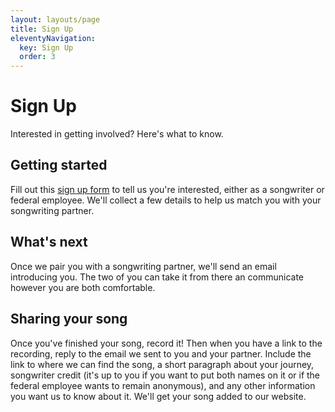 ```yaml
---
layout: layouts/page
title: Sign Up
eleventyNavigation:
  key: Sign Up
  order: 3
---
```


<h1>Sign Up</h1>
Interested in getting involved? Here's what to know.

<h2>Getting started</h2>

Fill out this <a href="https://docs.google.com/forms/d/e/1FAIpQLSdHpSIEM82slzVi-TAd3J7A7gwCufwK0V0KVQr3SDFGMVLmVw/viewform?usp=header">sign up form</a> to tell us you're interested, either as a songwriter or federal employee. We'll collect a few details to help us match you with your songwriting partner.

<h2>What's next</h2>

Once we pair you with a songwriting partner, we'll send an email introducing you. The two of you can take it from there an communicate however you are both comfortable.

<h2>Sharing your song</h2>

Once you've finished your song, record it! Then when you have a link to the recording, reply to the email we sent to you and your partner. Include the link to where we can find the song, a short paragraph about your journey, songwriter credit (it's up to you if you want to put both names on it or if the federal employee wants to remain anonymous), and any other information you want us to know about it. We'll get your song added to our website.